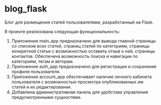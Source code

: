 # blog_flask

Блог для размещения статей пользователями, разработанный на Flask.

В проекте реализована следующая функциональность:

1. Приложение main_app предназначено для вывода главной страницы со списком всех статей, страниц статей по категориям, страницы конкретной статьи с возможностью оставить отзыв о ней, страницы контактов. Обеспечена возможность поиска и навигации по категориям, тегам и авторам.
2. Приложение auth_app предназначено для регистрации и сохранения профиля пользователя.
3. Приложение account_app обеспечивает наличие личного кабинета пользователя с возможностью просмотра опубликованных им статей и их редактирования.
4. Добавлена административная панель для удобстава управления предусмотренными сущностями.
